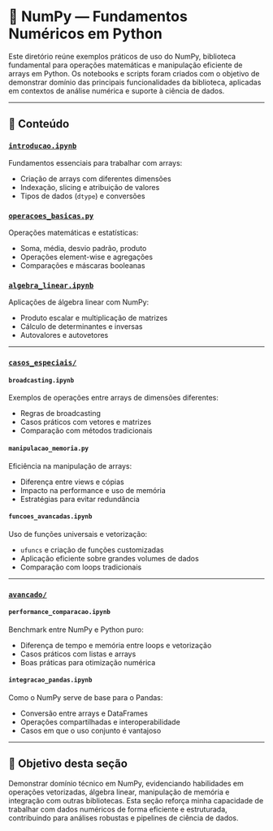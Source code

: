 # 🧮 NumPy — Fundamentos Numéricos em Python

Este diretório reúne exemplos práticos de uso do NumPy, biblioteca fundamental para operações matemáticas e manipulação eficiente de arrays em Python. Os notebooks e scripts foram criados com o objetivo de demonstrar domínio das principais funcionalidades da biblioteca, aplicadas em contextos de análise numérica e suporte à ciência de dados.

---

## 🧠 Conteúdo

### [`introducao.ipynb`](https://github.com/Marlon99henrique/python-data-science/blob/main/02_bibliotecas/numpy/introducao.ipynb)
Fundamentos essenciais para trabalhar com arrays:

- Criação de arrays com diferentes dimensões  
- Indexação, slicing e atribuição de valores  
- Tipos de dados (`dtype`) e conversões  

### [`operacoes_basicas.py`](https://github.com/Marlon99henrique/python-data-science/blob/main/02_bibliotecas/numpy/operacoes_basicas.py)
Operações matemáticas e estatísticas:

- Soma, média, desvio padrão, produto  
- Operações element-wise e agregações  
- Comparações e máscaras booleanas  

### [`algebra_linear.ipynb`](https://github.com/Marlon99henrique/python-data-science/blob/main/02_bibliotecas/numpy/algebra_linear.ipynb)
Aplicações de álgebra linear com NumPy:

- Produto escalar e multiplicação de matrizes  
- Cálculo de determinantes e inversas  
- Autovalores e autovetores  

---

### [`casos_especiais/`](https://github.com/Marlon99henrique/python-data-science/tree/main/02_bibliotecas/numpy/casos_especias)

#### `broadcasting.ipynb`
Exemplos de operações entre arrays de dimensões diferentes:

- Regras de broadcasting  
- Casos práticos com vetores e matrizes  
- Comparação com métodos tradicionais  

#### `manipulacao_memoria.py`
Eficiência na manipulação de arrays:

- Diferença entre views e cópias  
- Impacto na performance e uso de memória  
- Estratégias para evitar redundância  

#### `funcoes_avancadas.ipynb`
Uso de funções universais e vetorização:

- `ufuncs` e criação de funções customizadas  
- Aplicação eficiente sobre grandes volumes de dados  
- Comparação com loops tradicionais  

---

### [`avancado/`](https://github.com/Marlon99henrique/python-data-science/tree/main/02_bibliotecas/numpy/avancado)

#### `performance_comparacao.ipynb`
Benchmark entre NumPy e Python puro:

- Diferença de tempo e memória entre loops e vetorização  
- Casos práticos com listas e arrays  
- Boas práticas para otimização numérica  

#### `integracao_pandas.ipynb`
Como o NumPy serve de base para o Pandas:

- Conversão entre arrays e DataFrames  
- Operações compartilhadas e interoperabilidade  
- Casos em que o uso conjunto é vantajoso  

---

## 🎯 Objetivo desta seção

Demonstrar domínio técnico em NumPy, evidenciando habilidades em operações vetorizadas, álgebra linear, manipulação de memória e integração com outras bibliotecas. Esta seção reforça minha capacidade de trabalhar com dados numéricos de forma eficiente e estruturada, contribuindo para análises robustas e pipelines de ciência de dados.
